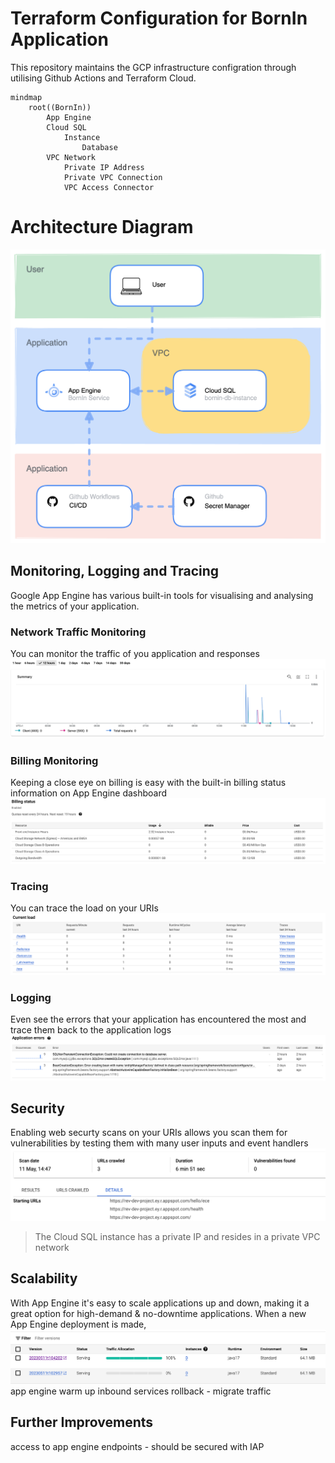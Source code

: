 # Terraform Configuration for BornIn Application

This repository maintains the GCP infrastructure configration through utilising Github Actions and Terraform Cloud. 

```mermaid
mindmap
    root((BornIn))
        App Engine
        Cloud SQL
            Instance
                Database
        VPC Network
            Private IP Address
            Private VPC Connection
            VPC Access Connector

```

# Architecture Diagram

![Diagram](docs/diagram.png)

## Monitoring, Logging and Tracing
Google App Engine has various built-in tools for visualising and analysing the metrics of your application.

### Network Traffic Monitoring
You can monitor the traffic of you application and responses
![Logging](docs/monitoring.png)

### Billing Monitoring
Keeping a close eye on billing is easy with the built-in billing status information on App Engine dashboard
![Billing](docs/billing.png)

### Tracing
You can trace the load on your URIs 
![Tracing](docs/tracing.png)

### Logging
Even see the errors that your application has encountered the most and trace them back to the application logs
![AppErrors](docs/app_errors.png)

## Security
Enabling web securty scans on your URIs allows you scan them for vulnerabilities by testing them with many user inputs and event handlers
![Scanning](docs/scanning.png)

> The Cloud SQL instance has a private IP and resides in a private VPC network

## Scalability 
With App Engine it's easy to scale applications up and down, making it a great option for high-demand & no-downtime applications. When a new App Engine deployment is made, 
![Scalability](docs/scalability.png)
app engine warm up inbound services
rollback - migrate traffic

## Further Improvements
access to app engine endpoints - should be secured with IAP

